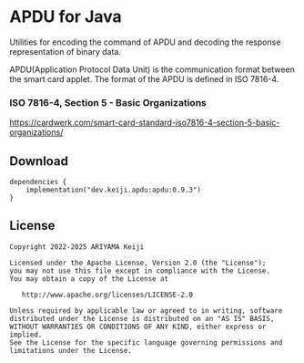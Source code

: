 APDU for Java
========
Utilities for encoding the command of APDU and decoding the response representation of binary data.

APDU(Application Protocol Data Unit) is the communication format between the smart card applet.
The format of the APDU is defined in ISO 7816-4.

### ISO 7816-4, Section 5 - Basic Organizations
https://cardwerk.com/smart-card-standard-iso7816-4-section-5-basic-organizations/

Download
--------

```
dependencies {
    implementation("dev.keiji.apdu:apdu:0.9.3")
}
```

## License

```
Copyright 2022-2025 ARIYAMA Keiji

Licensed under the Apache License, Version 2.0 (the "License");
you may not use this file except in compliance with the License.
You may obtain a copy of the License at

   http://www.apache.org/licenses/LICENSE-2.0

Unless required by applicable law or agreed to in writing, software
distributed under the License is distributed on an "AS IS" BASIS,
WITHOUT WARRANTIES OR CONDITIONS OF ANY KIND, either express or implied.
See the License for the specific language governing permissions and
limitations under the License.
```
